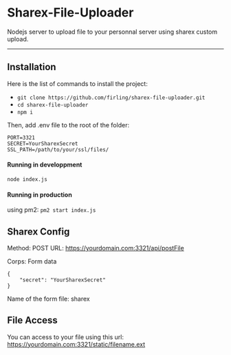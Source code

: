 # Sharex-File-Uploader

Nodejs server to upload file to your personnal server using sharex custom upload.

____________________________________

## Installation

Here is the list of commands to install the project:

- `git clone https://github.com/firling/sharex-file-uploader.git`
- `cd sharex-file-uploader`
- `npm i`


Then, add .env file to the root of the folder:
```
PORT=3321
SECRET=YourSharexSecret
SSL_PATH=/path/to/your/ssl/files/
```

#### Running in developpment

`node index.js`

#### Running in production

using pm2:
`pm2 start index.js`

## Sharex Config

Method: POST
URL: https://yourdomain.com:3321/api/postFile

Corps: Form data
```
{
    "secret": "YourSharexSecret"
}
```

Name of the form file: sharex

## File Access
You can access to your file using this url:
https://yourdomain.com:3321/static/filename.ext